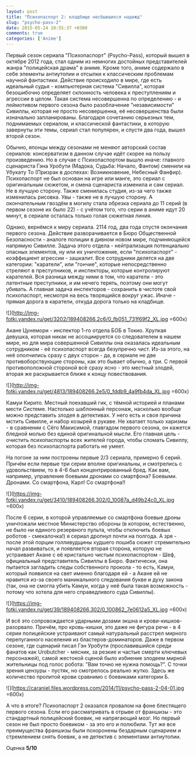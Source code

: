 ```yaml
---
layout: post
title: "Психопаспорт 2: кладбище несбывшихся надежд"
slug: "psycho-pass-2"
date: 2015-05-24 10:55:37 +0300
comments: true
categories: ['Anime']
---
```

Первый сезон сериала "Психопаспорт" (Psycho-Pass), который вышел в октябре 2012 года, стал одним из немногих достойных представителей жанра "полицейская драма" в аниме. Кроме того, аниме содержало в себе элементы антиутопии и отсылки к классическим проблемам научной фантастики. Действие происходило в мире, где есть идеальный судья - компьютерная система "Сивилла", которая безошибочно определяет склонность человека к преступлениям и агрессии в целом. Такая система несовершенна по определению - и леймотивом первого сезона  было разоблачение "независимости" Сивиллы, которая не просто несовершенна, её несовершенства были изначально запланированы. Благодаря сочетанию серьезных тем, поднимаемых сериалом, и классической фантастики, в которую завернуты эти темы, сериал стал популярен, и спустя два года, вышел второй сезон.

<!-- more -->

Обычно, японцы между сезонами не меняют авторский состав сериалов: консерватизм в данном случае идёт скорее на пользу произведению. Но в случае с Психопаспортом вышло иначе: главного сценариста Гэна Уробути (Мадока, Судьба: Начало, Фантом) сменили на Убукату То (Призрак в доспехах: Возникновение, Небесный Фанфир). Психопаспорт не был основан на игре или манге, это сериал с оригинальным сюжетом, и смена сценариста изменила и сам сериал. Не в лучшую сторону. Также сменилась студия, из-за чего также изменилась рисовка. Увы - также не в лучшую сторону. А окончательным гвоздём в могилу стала обрезка сериала до 11 серий (в первом сезоне их было 22) - с учётом того, что серии в аниме идут 20 минут, в сериале осталась только голая сюжетная линия.

Однако, вернёмся к миру сериала. 2114 год, два года спустя окончания первого сезона. Действие разворачивается в Бюро Общественной Безопасности - аналоге полиции в дивном новом мире, подчиняющейся напрямую Сивилле. Задача этого отдела - нейтрализация потенциально опасных элементов, ну или их уничтожение, если "психопаспорт" - коэффициент агрессии - зашкалит. Все сотрудники делятся на две категории: "каратели", или "гончие", которые непосредственно стреляют в преступников, и инспекторы, которые контролируют карателей. Вся разница между ними в том, что каратели - это латентные преступники, и им нечего терять, поэтому они могут убивать. А главная задача инспекторов - сохранить в чистоте свой психопаспорт, несмотря на весь творящийся вокруг ужас. Иначе - прямая дорога в каратели, откуда дорога только на кладбище.

![](http://img-fotki.yandex.ru/get/3202/189408266.2c6/0_fb051_731f69f2_XL.jpg =600x)

Акане Цунемори - инспектор 1-го отдела БОБ в Токио. Хрупкая девушка, которая никак не ассоциируется со следователем в нашем мире, но для мира совершенной Сивиллы она оказалась идеальным сотрудником - её психопаспорт всегда безупречно чист.  Из-за этого, на неё ополчились сразу с двух сторон - да, в сериале не две противоборствующие стороны, как это бывает обычно, а три. С первой противоположной стороной всё сразу ясно - это местный злодей, вторая же раскрывается ближе к концу повествования.

![](http://img-fotki.yandex.ru/get/4813/189408266.2e5/0_fddb9_4a9fb4da_XL.jpg =600x)

Камуи Кирито. Местный поехавший гик, с тёмной историей и планами мести Системе. Настолько шаблонный персонаж, насколько вообще можно представить злодея в детективах. У него есть и своя причина мстить Сивилле, и набор козырей в рукаве. Не хватает только харизмы - в сравнении с Сёго Макисимой, главгадом первого сезона, он кажется бледной молью без единой оригинальной мысли. Его главная цель - очистить психопаспорты всех жителей города, чтобы сломать Сивиллу, которая без психопаспорта работать не умеет.

На погоне за ним построены первые 2/3 сериала, примерно 6 серий. Причём если первые три серии вполне оригинальны, и смотрелись с удовольствием, то в 4-6 был концентрированный бред. Как вам, например, управление боевыми дронами со смартфона? Боевыми. Дронами. Со смартфона, Карл! Со смартфона!!

![](https://img-fotki.yandex.ru/get/3410/189408266.302/0_10087a_d49b24c0_XL.jpg =600x)

После 6 серии, в которой управляемые со смартфона боевые дроны уничтожали местное Министерство обороны (в котором, естественно, не было ни единого резервного пульта, чтобы отключить боевых роботов - смекалочка!) я сериал дропнул почти на полгода. А зря - после этой порции голливудщины худшего пошиба сюжет стремительно начал развиваться, и появляется вторая сторона, которую не устраивает Акане с её кристально чистым психопаспортом - Шеф, официальный представитель Сивиллы в Бюро. Фактически, она пытается загладить следы собственного прокола - то есть, Камуи, который появился на свет именно благодаря ей - а Акане ей не нравится из-за своего маникального следования букве и духу закона (так, она не смогла убить Камуи, когда у неё была такая возможность - потому что хотела для него справедливого суда Сивиллы). 

![](https://img-fotki.yandex.ru/get/39/189408266.302/0_100862_7e0612a5_XL.jpg =600x)

И всё это сопровождается ударными дозами экшна и крови-кишков-разорвало. Причём, про кровь-кишки, это даже не фигура речи - в 4 серии полицейские устраивают самый натуральный расстрел мирного перепуганного населения из бластеров-доминаторов. Даже в первом сезоне, где сценарий писал Гэн Уробути (прославившийся среди фанатов как Urobutcher - мясник, за резкие и частые смерти ключевых персонажей), самой жестокой сценой было избиение злодеем мирной жительницы под голос робота: "Вам точно не нужна помощь?". С точки зрения цензуры - пустяк, но смотрелось реально жутко. Здесь же количество пролитой крови сравнимо с боевиками категории Б. 

![](https://caraniel.files.wordpress.com/2014/11/psycho-pass-2-04-01.jpg =600x)

А что в итоге? Психопаспорт 2 оказался провалом на фоне блестящего первого сезона. Если его рассматривать в отрыве от франшизы - это стандартный полицейский боевик, не напрягающий мозг. Но первый сезон не был просто боевиком - за это его и полюбили. Тут же все преимущества франшизы были похоронены бездарным сценарием и стремлением снять боевик, а не детектив с элементами антиутопии.

Оценка **5/10**
